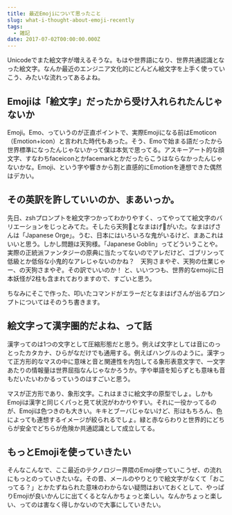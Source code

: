 ```yaml
---
title: 最近Emojiについて思ったこと
slug: what-i-thought-about-emoji-recently
tags:
  - 雑記
date: 2017-07-02T00:00:00.000Z
---
```

Unicodeでまた絵文字が増えるそうな。もはや世界語になり、世界共通認識となった絵文字。なんか最近のエンジニア文化的にどんどん絵文字を上手く使っていこう、みたいな流れってあるよね。

Emojiは「絵文字」だったから受け入れられたんじゃないか
------------------------------------------------------------
Emoji。Emo、っていうのが正直ポイントで、実際Emojiになる前はEmoticon（Emotion+icon）と言われた時代もあった。そう、Emoで始まる語だったから世界標準になったんじゃないかって僕は本気で思ってる。アスキーアート的な顔文字、すなわちfaceiconとかfacemarkとかだったらこうはならなかったんじゃないかな。Emoji、という字や響きから割と直感的にEmotionを連想できた偶然はデカい。

その英訳を許していいのか、まあいっか。
------------------------------------------------------------
先日、zshプロンプトを絵文字つかってわかりやすく、ってやってて絵文字のバリエーションをじっとみてた。そしたら天狗👺となまはげ👹がいた。なまはげさんは「Japanese Orge」。うむ、日本にはいろいろな鬼がいるけど、まあこれはいいと思う。しかし問題は天狗様。「Japanese Goblin」ってどういうことや。実際の正統派ファンタジーの原典に当たってないのでアレだけど、ゴブリンって低級とか低俗な小鬼的なアレじゃないのかね？　天狗さまやぞ、天狗の仕業じゃー、の天狗さまやぞ。その訳でいいのか！
と、いいつつも、世界的なemojiに日本妖怪が2柱も含まれておりますので、すごいと思う。

ちなみにそこで作った、叩いたコマンドがエラーだとなまはげさんが出るプロンプトについてはそのうち書きます。

絵文字って漢字圏的だよね、って話
------------------------------------------------------------
漢字ってのは1つの文字として圧縮形態だと思う。例えば文字としては音にのっとったカタカナ、ひらがなだけでも通用する。例えばハングルのように。漢字って正方形的なマスの中に意味と音と関連性を内包してる象形表意文字で、一文字あたりの情報量は世界屈指なんじゃなかろうか。字や単語を知らずとも意味も音もだいたいわかるっていうのはすごいと思う。

マスが正方形であり、象形文字。これはまさに絵文字の原型でしょ。しかもEmojiは漢字と同じくパっと見て状況がわかりやすい。それに一役かってるのが、Emojiは色つきのも大きい。キキとブーバじゃないけど、形はもちろん、色によっても連想するイメージが絞られるでしょ。緑と赤ならわりと世界的にどちらが安全でどちらが危険か共通認識として成立してる。

もっとEmojiを使っていきたい
------------------------------------------------------------
そんなこんなで、ここ最近のテクノロジー界隈のEmoji使っていこうぜ、の流れにもっとのっていきたいな。その昔、メールのやりとりで絵文字がなくて「おこってる？」とかたずねられた意味のわからない疑問はおいておくとして、やっぱりEmojiが良いかんじに出てくるとなんかちょっと楽しい。なんかちょっと楽しい、ってのは害なく得しかないので大事にしていきたい。
